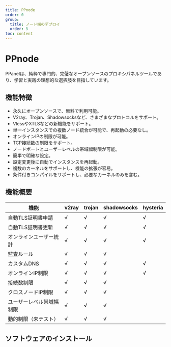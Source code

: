 ```yaml
---
title: PPnode
order: 0
group: 
  title: ノード端のデプロイ
  order: 5
toc: content
---
```


# PPnode

PPanelは、純粋で専門的、完璧なオープンソースのプロキシパネルツールであり、学習と実践の理想的な選択肢を目指しています。

## 機能特徴

- 永久にオープンソースで、無料で利用可能。
- V2ray、Trojan、Shadowsocksなど、さまざまなプロトコルをサポート。
- VlessやXTLSなどの新機能をサポート。
- 単一インスタンスでの複数ノード統合が可能で、再起動の必要なし。
- オンラインIPの制限が可能。
- TCP接続数の制限をサポート。
- ノードポートとユーザーレベルの帯域幅制限が可能。
- 簡単で明確な設定。
- 設定変更後に自動でインスタンスを再起動。
- 複数のカーネルをサポートし、機能の拡張が容易。
- 条件付きコンパイルをサポートし、必要なカーネルのみを含む。

## 機能概要

| 機能          | v2ray | trojan | shadowsocks | hysteria |
| ----------- | ----- | ------ | ----------- | -------- |
| 自動TLS証明書申請 | √     | √      | √           | √        |
| 自動TLS証明書更新 | √     | √      | √           | √        |
| オンラインユーザー統計 | √     | √      | √           | √        |
| 監査ルール        | √     | √      | √           |          |
| カスタムDNS     | √     | √      | √           | √        |
| オンラインIP制限    | √     | √      | √           | √        |
| 接続数制限       | √     | √      | √           |          |
| クロスノードIP制限   | √     | √      | √           |          |
| ユーザーレベル帯域幅制限 | √     | √      | √           |          |
| 動的制限（未テスト）   | √     | √      | √           |          |

## ソフトウェアのインストール

